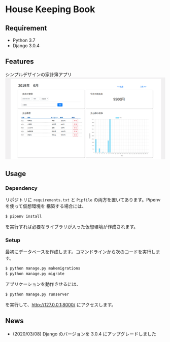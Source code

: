 # House Keeping Book

## Requirement

- Python 3.7
- Django 3.0.4

## Features

シンプルデザインの家計簿アプリ
![ScreenShot](https://github.com/Hayashi-Yudai/HouseKeepingBook/blob/images/main-view.png)

## Usage

### Dependency

リポジトリに `requirements.txt` と `Pipfile` の両方を置いてあります。Pipenv を使って仮想環境を
構築する場合には、

```bash
$ pipenv install
```

を実行すれば必要なライブラリが入った仮想環境が作成されます。

### Setup

最初にデータベースを作成します。コマンドラインから次のコードを実行します。

```bash
$ python manage.py makemigrations
$ python manage.py migrate
```

アプリケーションを動作させるには、

```bash
$ python manage.py runserver
```

を実行して、http://127.0.0.1:8000/ にアクセスします。

## News

- (2020/03/08) Django のバージョンを 3.0.4 にアップグレードしました
